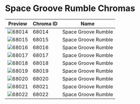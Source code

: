 # Space Groove Rumble Chromas

| Preview | Chroma ID | Name |
|---------|-----------|------|
| ![68014](https://raw.communitydragon.org/latest/plugins/rcp-be-lol-game-data/global/default/v1/champion-chroma-images/68/68014.png) | 68014 | Space Groove Rumble |
| ![68015](https://raw.communitydragon.org/latest/plugins/rcp-be-lol-game-data/global/default/v1/champion-chroma-images/68/68015.png) | 68015 | Space Groove Rumble |
| ![68016](https://raw.communitydragon.org/latest/plugins/rcp-be-lol-game-data/global/default/v1/champion-chroma-images/68/68016.png) | 68016 | Space Groove Rumble |
| ![68017](https://raw.communitydragon.org/latest/plugins/rcp-be-lol-game-data/global/default/v1/champion-chroma-images/68/68017.png) | 68017 | Space Groove Rumble |
| ![68018](https://raw.communitydragon.org/latest/plugins/rcp-be-lol-game-data/global/default/v1/champion-chroma-images/68/68018.png) | 68018 | Space Groove Rumble |
| ![68019](https://raw.communitydragon.org/latest/plugins/rcp-be-lol-game-data/global/default/v1/champion-chroma-images/68/68019.png) | 68019 | Space Groove Rumble |
| ![68020](https://raw.communitydragon.org/latest/plugins/rcp-be-lol-game-data/global/default/v1/champion-chroma-images/68/68020.png) | 68020 | Space Groove Rumble |
| ![68021](https://raw.communitydragon.org/latest/plugins/rcp-be-lol-game-data/global/default/v1/champion-chroma-images/68/68021.png) | 68021 | Space Groove Rumble |
| ![68022](https://raw.communitydragon.org/latest/plugins/rcp-be-lol-game-data/global/default/v1/champion-chroma-images/68/68022.png) | 68022 | Space Groove Rumble |